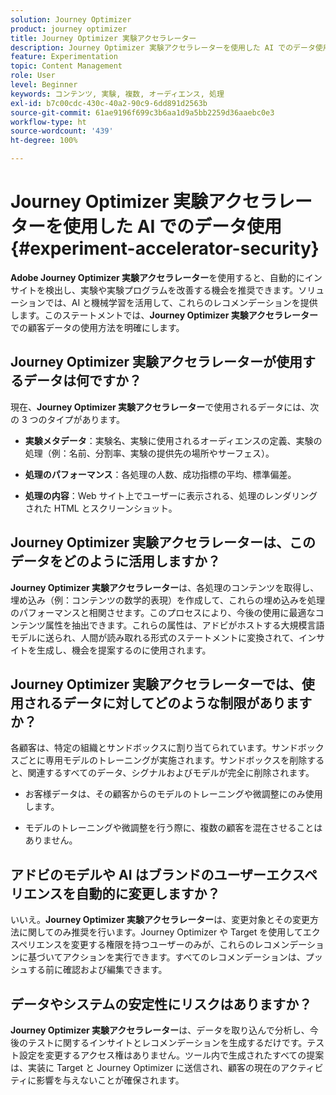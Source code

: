 ```yaml
---
solution: Journey Optimizer
product: journey optimizer
title: Journey Optimizer 実験アクセラレーター
description: Journey Optimizer 実験アクセラレーターを使用した AI でのデータ使用
feature: Experimentation
topic: Content Management
role: User
level: Beginner
keywords: コンテンツ, 実験, 複数, オーディエンス, 処理
exl-id: b7c00cdc-430c-40a2-90c9-6dd891d2563b
source-git-commit: 61ae9196f699c3b6aa1d9a5bb2259d36aaebc0e3
workflow-type: ht
source-wordcount: '439'
ht-degree: 100%

---
```


# Journey Optimizer 実験アクセラレーターを使用した AI でのデータ使用{#experiment-accelerator-security}

**Adobe Journey Optimizer 実験アクセラレーター**&#x200B;を使用すると、自動的にインサイトを検出し、実験や実験プログラムを改善する機会を推奨できます。ソリューションでは、AI と機械学習を活用して、これらのレコメンデーションを提供します。このステートメントでは、**Journey Optimizer 実験アクセラレーター**&#x200B;での顧客データの使用方法を明確にします。

## Journey Optimizer 実験アクセラレーターが使用するデータは何ですか？

現在、**Journey Optimizer 実験アクセラレーター**&#x200B;で使用されるデータには、次の 3 つのタイプがあります。

* **実験メタデータ**：実験名、実験に使用されるオーディエンスの定義、実験の処理（例：名前、分割率、実験の提供先の場所やサーフェス）。

* **処理のパフォーマンス**：各処理の人数、成功指標の平均、標準偏差。

* **処理の内容**：Web サイト上でユーザーに表示される、処理のレンダリングされた HTML とスクリーンショット。

## Journey Optimizer 実験アクセラレーターは、このデータをどのように活用しますか？

**Journey Optimizer 実験アクセラレーター**&#x200B;は、各処理のコンテンツを取得し、埋め込み（例：コンテンツの数学的表現）を作成して、これらの埋め込みを処理のパフォーマンスと相関させます。このプロセスにより、今後の使用に最適なコンテンツ属性を抽出できます。これらの属性は、アドビがホストする大規模言語モデルに送られ、人間が読み取れる形式のステートメントに変換されて、インサイトを生成し、機会を提案するのに使用されます。

## Journey Optimizer 実験アクセラレーターでは、使用されるデータに対してどのような制限がありますか？

各顧客は、特定の組織とサンドボックスに割り当てられています。サンドボックスごとに専用モデルのトレーニングが実施されます。サンドボックスを削除すると、関連するすべてのデータ、シグナルおよびモデルが完全に削除されます。

* お客様データは、その顧客からのモデルのトレーニングや微調整にのみ使用します。

* モデルのトレーニングや微調整を行う際に、複数の顧客を混在させることはありません。

## アドビのモデルや AI はブランドのユーザーエクスペリエンスを自動的に変更しますか？

いいえ。**Journey Optimizer 実験アクセラレーター**&#x200B;は、変更対象とその変更方法に関してのみ推奨を行います。Journey Optimizer や Target を使用してエクスペリエンスを変更する権限を持つユーザーのみが、これらのレコメンデーションに基づいてアクションを実行できます。すべてのレコメンデーションは、プッシュする前に確認および編集できます。

## データやシステムの安定性にリスクはありますか？

**Journey Optimizer 実験アクセラレーター**&#x200B;は、データを取り込んで分析し、今後のテストに関するインサイトとレコメンデーションを生成するだけです。テスト設定を変更するアクセス権はありません。ツール内で生成されたすべての提案は、実装に Target と Journey Optimizer に送信され、顧客の現在のアクティビティに影響を与えないことが確保されます。
